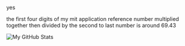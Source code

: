yes

the first four digits of my mit application reference number multiplied together then divided by the second to last number is around 69.43

<img align="left" alt="My GitHub Stats" src="https://github-readme-stats.vercel.app/api?username=iseau395&show_icons=true&hide_border=true&theme=dark"/>

